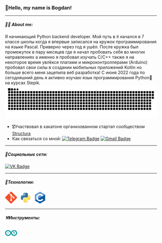 ### 👋Hello, my name is Bogdan!

---

##### 🧑‍💻 About me:

Я начинающий Python backend developer. Мой путь в it начался в 7 классе школы когда я впервые записался на кружок
программирования на языке Pascal. Приверно через год я ушёл. После кружка был промежуток в пару месяцев где я начал 
пробовать себя во многих направлениях а именно я пробовал изучать C/C++ также я на некоторое время увлёкся платами и
микроконтроллерами (Arduino) пробовал свои силы в создании мобильных приложений Kotlin но больше всего меня зацепила веб
разработка! С июня 2022 года по сегодняшний день я активно изучаю язык программирования Python🐍 на курсах Stepik.
![](github-snake.svg)

* 🎖️Участвовал в хакатоне организованном стартап сообществом [Structura](https://vk.com/yours_startup)
* Как связаться со мной: [![Telegram Badge](https://img.shields.io/badge/-atroshenkobogdan-blue?style=flat&logo=Telegram&logoColor=white)](https://t.me/Bogdanatrosenko) [![Gmail Badge](https://img.shields.io/badge/-Gmail-red?style=flat&logo=Gmail&logoColor=white)](mailto:bogdanatrosenko@gmail.com)

---

##### 🤝Социальные сети:
<div>
    <a href="https://vk.com/bog_at_04" target="_blank">
    <img src="https://cdn-icons-png.flaticon.com/512/145/145813.png" width="40" height="40" alt="VK Badge"/>
    </a>
</div>

---

##### 💾Технологии:
<div>
  <img src="https://github.com/devicons/devicon/blob/master/icons/git/git-original.svg" title="git" alt="git" width="40" height="40"/>&nbsp
  <img src="https://github.com/devicons/devicon/blob/master/icons/python/python-original.svg" title="python" alt="python" width="40" height="40"/>&nbsp
  <img src="https://github.com/devicons/devicon/blob/master/icons/c/c-original.svg" title="c" alt="c" width="40" height="40"/>&nbsp
</div>

---
##### ⚒️Инструменты:

<div>
  <img src="https://github.com/devicons/devicon/blob/master/icons/arduino/arduino-original.svg" title="arduino" alt="arduino" width="40" height="40"/>&nbsp
</div>





